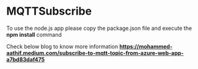 # MQTTSubscribe

To use the node.js app please copy the package.json file and execute the **npm install** command

Check below blog to know more information 
**https://mohammed-aathif.medium.com/subscribe-to-mqtt-topic-from-azure-web-app-a7bd83daf475**

